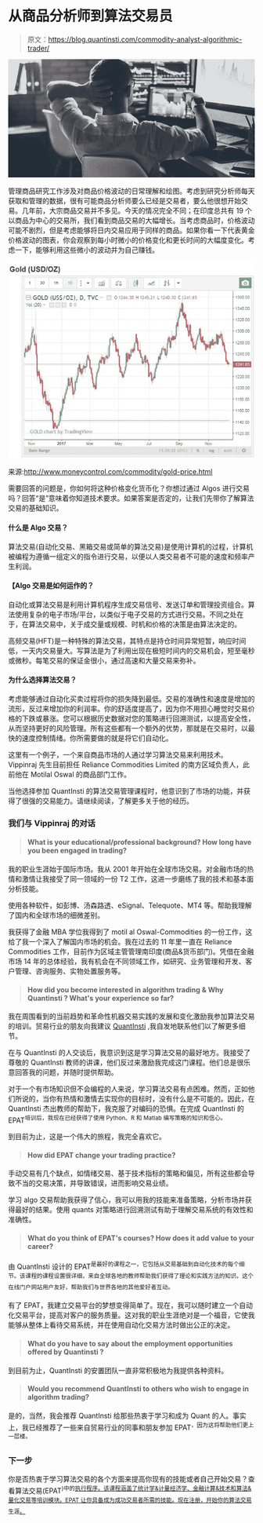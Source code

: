 # 从商品分析师到算法交易员

> 原文：<https://blog.quantinsti.com/commodity-analyst-algorithmic-trader/>

![From A Commodity Analyst To An Algorithmic Trader](img/09ae490f5d2406b6a5f470829d27ff30.png)

管理商品研究工作涉及对商品价格波动的日常理解和绘图。考虑到研究分析师每天获取和管理的数据，很有可能商品分析师要么已经是交易者，要么他很想开始交易。几年前，大宗商品交易并不多见。今天的情况完全不同；在印度总共有 19 个以商品为中心的交易所，我们看到商品交易的大幅增长。当考虑商品时，价格波动可能不剧烈，但是考虑能够将日内交易应用于同样的商品。如果你看一下代表黄金价格波动的图表，你会观察到每小时微小的价格变化和更长时间的大幅度变化。考虑一下，能够利用这些微小的波动并为自己赚钱。

![gold price graph](img/0bb22b38ff864855269f8c65ca0b8f23.png)

来源:http://www.moneycontrol.com/commodity/gold-price.html

需要回答的问题是，你如何将这种价格变化货币化？你想过通过 Algos 进行交易吗？回答“是”意味着你知道技术要求。如果答案是否定的，让我们先带你了解算法交易的基础知识。

#### **什么是 Algo 交易？**

算法交易(自动化交易、黑箱交易或简单的算法交易)是使用计算机的过程，计算机被编程为遵循一组定义的指令进行交易，以便以人类交易者不可能的速度和频率产生利润。

#### 【Algo 交易是如何运作的？

自动化或算法交易是利用计算机程序生成交易信号、发送订单和管理投资组合。算法使用复杂的电子市场/平台，以类似于电子交易的方式进行交易。不同之处在于，在算法交易中，关于成交量或规模、时机和价格的决策是由算法决定的。

高频交易(HFT)是一种特殊的算法交易，其特点是持仓时间异常短暂，响应时间低，一天内交易量大。写算法是为了利用出现在极短时间内的交易机会，短至毫秒或微秒。每笔交易的保证金很小，通过高速和大量交易来弥补。

#### 为什么选择算法交易？

考虑能够通过自动化买卖过程将你的损失降到最低。交易的准确性和速度是增加的流形，反过来增加你的利润率。你的舒适度提高了，因为你不用担心睡觉时交易价格的下跌或暴涨。您可以根据历史数据对您的策略进行回溯测试，以提高安全性，从而坚持更好的风险管理。所有这些都有一个额外的优势，那就是在交易时，以最快的速度控制情绪。你所需要做的就是将它们自动化。

这里有一个例子，一个来自商品市场的人通过学习算法交易来利用技术。Vippinraj 先生目前担任 Reliance Commodities Limited 的南方区域负责人，此前他在 Motilal Oswal 的商品部门工作。

当他选择参加 QuantInsti 的算法交易管理课程时，他意识到了市场的功能，并获得了很强的交易能力。请继续阅读，了解更多关于他的经历。

### **我们与 Vippinraj 的对话**

> #### What is your educational/professional background? How long have you been engaged in trading?

我的职业生涯始于国际市场。我从 2001 年开始在全球市场交易。对金融市场的热情和激情让我接受了同一领域的一份 T2 工作，这进一步磨练了我的技术和基本面分析技能。

使用各种软件，如彭博、汤森路透、eSignal、Telequote、MT4 等。帮助我理解了国内和全球市场的细微差别。

我获得了金融 MBA 学位我得到了 motil al Oswal-Commodities 的一份工作，这给了我一个深入了解国内市场的机会。我在过去的 11 年里一直在 Reliance Commodities 工作，目前作为区域主管管理南印度(商品&货币部门)。凭借在金融市场 14 年的总体经验，我有机会在不同领域工作，如研究、业务管理和开发、客户管理、咨询服务、实物处置服务等。

> #### **How did you become interested in algorithm trading & Why Quantinsti** **? What's your experience so far?**

我在周围看到的当前趋势和革命性机器交易实践的发展和变化激励我参加算法交易的培训。贸易行业的朋友向我建议 [QuantInsti](https://www.quantinsti.com/) ,我自发地联系他们以了解更多细节。

在与 QuantInsti 的人交谈后，我意识到这是学习算法交易的最好地方。我接受了尊敬的 QuantInsti 教师的讲课，他们反过来激励我完成这门课程。他们总是很乐意回答我的问题，并随时提供帮助。

对于一个有市场知识但不会编程的人来说，学习算法交易有点困难。然而，正如他们所说的，当你有热情和激情去实现你的目标时，没有什么是不可能的。因此，在 QuantInsti 杰出教师的帮助下，我克服了对编码的恐惧。在完成 QuantInsti 的 EPAT<sup>培训后，我现在已经获得了使用 Python、R 和 Matlab 编写策略的知识和信心。</sup>

到目前为止，这是一个伟大的旅程，我完全喜欢它。

> #### **How did EPAT change your trading practice?**

手动交易有几个缺点，如情绪交易、基于技术指标的策略和偏见，所有这些都会导致不当的交易决策，并导致错误，进而影响交易业绩。

学习 algo 交易帮助我获得了信心，我可以用我的技能来准备策略，分析市场并获得最好的结果。使用 quants 对策略进行回溯测试有助于理解交易系统的有效性和准确性。

> #### **What do you think of EPAT's courses? How does it add value to your career?**

由 QuantInsti 设计的 EPAT<sup>是最好的课程之一，它包括从交易基础到自动化技术的每个细节。该课程的课程设置很详细，来自全球各地的教师帮助我们获得了理论和实践方法的知识。这个在线门户网站用户友好，帮助我们与世界各地的其他爱好者互动。</sup>

有了 EPAT，我建立交易平台的梦想变得简单了。现在，我可以随时建立一个自动化交易平台，提高对客户的服务质量。这对我的职业生涯绝对是一个福音，它使我能够从整体上看待交易系统，并在使用自动化交易方法时做出公正的决定。

> #### What do you have to say about the employment opportunities offered by Quantinsti **?**

到目前为止，QuantInsti 的安置团队一直非常积极地为我提供各种资料。

> #### Would you recommend QuantInsti to others who wish to engage in algorithm trading?

是的，当然，我会推荐 QuantInsti 给那些热衷于学习和成为 Quant 的人。事实上，我已经推荐了一些来自贸易行业的同事和朋友参加 EPAT<sup>，因为这将帮助他们更上一层楼。</sup>

### **下一步**

你是否热衷于学习算法交易的各个方面来提高你现有的技能或者自己开始交易？查看算法交易(EPAT<sup>)中的[执行程序。该课程涵盖了统计学&计量经济学、金融计算&技术和算法&量化交易等培训模块。EPAT 让你具备成为成功交易者所需的技能。现在注册，开始你的算法交易](https://www.quantinsti.com/epat/)生涯[。](https://blog.quantinsti.com/making-career-algorithmic-trading/)</sup>
